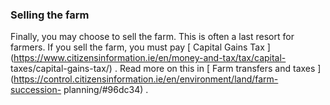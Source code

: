 ###  **Selling the farm**

Finally, you may choose to sell the farm. This is often a last resort for
farmers. If you sell the farm, you must pay [ Capital Gains Tax
](https://www.citizensinformation.ie/en/money-and-tax/tax/capital-
taxes/capital-gains-tax/) . Read more on this in [ Farm transfers and taxes
](https://control.citizensinformation.ie/en/environment/land/farm-succession-
planning/#96dc34) .
